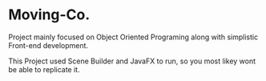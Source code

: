 # Moving-Co.

Project mainly focused on Object Oriented Programing along with simplistic Front-end development.

This Project used Scene Builder and JavaFX to run, so you most likey wont be able to replicate it.

